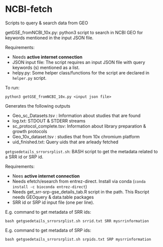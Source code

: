 # NCBI-fetch
Scripts to query &amp; search data from GEO

getGSE_fromNCBI_10x.py: python3 script to search in NCBI GEO for keywords 
mentioned in the input JSON file.

Requirements:
- Needs **active internet connection**
- JSON input file: The script requires an input JSON file with query keywords (s) mentioned as a list.
- helpy.py: Some helper class/functions for the script are declared in `helper.py` script.

To run:
```
python3 getGSE_fromNCBI_10x.py <input json file>
```


Generates the following outputs
 - Geo_sc_Datasets.tsv : Information about studies that are found
 - log.txt: STDOUT &amp; STDERR streams
 - sc_protocol_complete.tsv: Information about library preparation & growth protocols
 - Geo_10x_dataset.tsv : studies that from 10x chromium platform
 - uid_finished.txt: Query uids that are arleady fetched

`getgsedetails_srrorsrplist.sh`: BASH script to get the metadata related to a SRR id or SRP id. 

Requirements:
- Nees **active internet connection**
- Needs efetch/esearch from entrez-direct. Install via conda (```conda install -c bioconda entrez-direct```)
- Needs get_srr-srp-gse_details_tab.R script in the path. This Rscript needs GEOquery &amp; data.table packages
- SRR id or SRP id input file (one per line).

E.g. command to get metadata of SRR ids:
```
bash getgsedetails_srrorsrplist.sh srrid.txt SRR mysrrinformation
```

E.g. command to get metadata of SRP ids:
```
bash getgsedetails_srrorsrplist.sh srpids.txt SRP mysrrinformation
```
<!---
get10xnewLibs.sh takes the output files and find new 10x studies that are not present in our collection
-->
